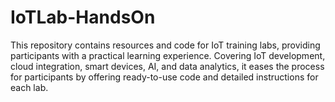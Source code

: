 # IoTLab-HandsOn
This repository contains resources and code for IoT training labs, providing participants with a practical learning experience. Covering IoT development, cloud integration, smart devices, AI, and data analytics, it eases the process for participants by offering ready-to-use code and detailed instructions for each lab.
